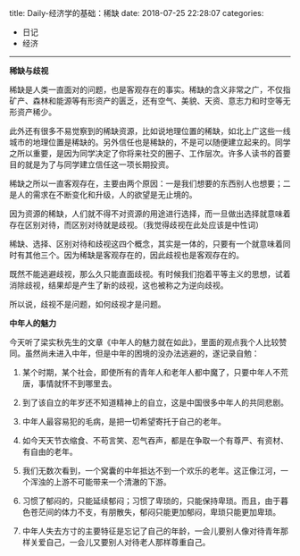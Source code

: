 title: Daily-经济学的基础：稀缺
date: 2018-07-25 22:28:07
categories:
- 日记
- 经济

---

**稀缺与歧视**

稀缺是人类一直面对的问题，也是客观存在的事实。稀缺的含义非常之广，不仅指矿产、森林和能源等有形资产的匮乏，还有空气、美貌、天资、意志力和时空等无形资产稀少。

此外还有很多不易觉察到的稀缺资源，比如说地理位置的稀缺，如北上广这些一线城市的地理位置是稀缺的。另外信任也是稀缺的，不是可以随便建立起来的。同学之所以重要，是因为同学决定了你将来社交的圈子、工作层次。许多人读书的首要目的就是为了与同学建立信任这一项长期投资。

稀缺之所以一直客观存在，主要由两个原因：一是我们想要的东西别人也想要；二是人的需求在不断变化和升级，人的欲望是无止境的。

因为资源的稀缺，人们就不得不对资源的用途进行选择，而一旦做出选择就意味着存在区别对待，而区别对待就是歧视。（我觉得歧视在此处应该是中性词）

稀缺、选择、区别对待和歧视这四个概念，其实是一体的，只要有一个就意味着同时有其他三个。因为稀缺是客观存在的，因此歧视也是客观存在的。

既然不能逃避歧视，那么久只能直面歧视。有时候我们抱着平等主义的思想，试着消除歧视，结果却是产生了新的歧视，这也被称之为逆向歧视。

所以说，歧视不是问题，如何歧视才是问题。

**中年人的魅力**

今天听了梁实秋先生的文章《中年人的魅力就在如此》，里面的观点我个人比较赞同。虽然尚未进入中年，但是中年的困境的没办法逃避的，遂记录自勉：

1. 某个时期，某个社会，即使所有的青年人和老年人都中魔了，只要中年人不荒唐，事情就怀不到哪里去。

2. 到了该自立的年岁还不知道精神上的自立，这是中国很多中年人的共同悲剧。

3. 中年人最容易犯的毛病，是把一切希望寄托于自己的老年。

4. 如今天天节衣缩食、不苟言笑、忍气吞声，都是在争取一个有尊严、有资材、有自由的老年。

5. 我们无数次看到，一个窝囊的中年抵达不到一个欢乐的老年。这正像江河，一个浑浊的上游不可能带来一个清澈的下游。

6. 习惯了郁闷的，只能延续郁闷；习惯了卑琐的，只能保持卑琐。而且，由于暮色苍茫间的体力不支，有朋散失，郁闷只能更加郁闷，卑琐只能更加卑琐。

7. 中年人失去方寸的主要特征是忘记了自己的年龄，一会儿要别人像对待青年那样关爱自己，一会儿又要别人对待老人那样尊重自己。



